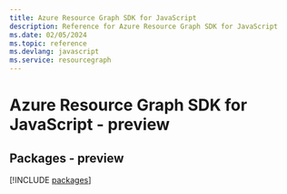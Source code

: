 ```yaml
---
title: Azure Resource Graph SDK for JavaScript
description: Reference for Azure Resource Graph SDK for JavaScript
ms.date: 02/05/2024
ms.topic: reference
ms.devlang: javascript
ms.service: resourcegraph
---
```

# Azure Resource Graph SDK for JavaScript - preview
## Packages - preview
[!INCLUDE [packages](resource-graph-index.md)]